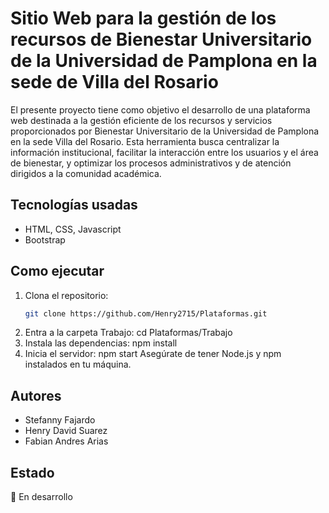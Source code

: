 # Sitio Web para la gestión de los recursos de Bienestar Universitario de la Universidad de Pamplona en la sede de Villa del Rosario
El presente proyecto tiene como objetivo el desarrollo de una plataforma web destinada a la gestión eficiente de los recursos y servicios proporcionados por Bienestar Universitario de la Universidad de Pamplona en la sede Villa del Rosario. Esta herramienta busca centralizar la información institucional, facilitar la interacción entre los usuarios y el área de bienestar, y optimizar los procesos administrativos y de atención dirigidos a la comunidad académica.
## Tecnologías usadas
- HTML, CSS, Javascript
- Bootstrap
## Como ejecutar
1. Clona el repositorio:
   ```bash
   git clone https://github.com/Henry2715/Plataformas.git
2. Entra a la carpeta Trabajo:
   cd Plataformas/Trabajo
3. Instala las dependencias:
   npm install
4. Inicia el servidor:
   npm start
Asegúrate de tener Node.js y npm instalados en tu máquina.
## Autores
- Stefanny Fajardo
-  Henry David Suarez
-  Fabian Andres Arias
## Estado
🚧 En desarrollo
